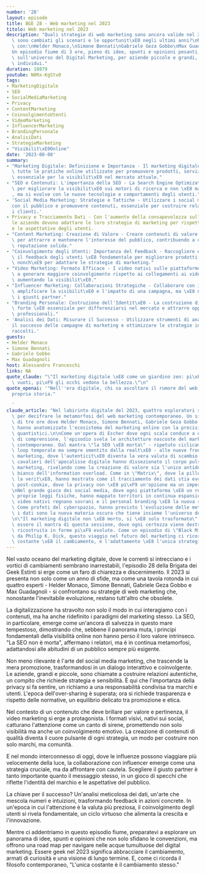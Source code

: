 ```yaml
---
number: '28'
layout: episode
title: BGE 28 - Web marketing nel 2023
titolo: Web marketing nel 2023
description: "Quali strategie di web marketing sono ancora valide nel 2023?\nCome\
  \ sono cambiati gli scenari e le opportunit\xE0 negli ultimi anni?\nNe parliamo\
  \ con:\nHelder Monaco,\nSimone Bennati\nGabriele Geza Gobbo\nMax Guadagnoli\n\n\
  Un episodio fiume di 3 ore, pieno di idee, spunti e opinioni pesanti, a volte controverse,\
  \ sull'universo del Digital Marketing, per aziende piccole e grandi, e per singoli\
  \ individui."
duration: 10879
youtube: N0Rx-KgStv0
tags:
- MarketingDigitale
- SEO
- SocialMediaMarketing
- Privacy
- ContentMarketing
- CoinvolgimentoUtenti
- VideoMarketing
- InfluencerMarketing
- BrandingPersonale
- AnalisiDati
- StrategieMarketing
- "Visibilit\xE0Online"
date: '2023-08-08'
summary:
- "Marketing Digitale: Definizione e Importanza - Il marketing digitale comprende\
  \ tutte le pratiche online utilizzate per promuovere prodotti, servizi e brand,\
  \ essenziale per la visibilit\xE0 nel mercato attuale."
- "SEO e Contenuti: L'importanza della SEO - La Search Engine Optimization \xE8 fondamentale\
  \ per migliorare la visibilit\xE0 sui motori di ricerca e non \xE8 mai \"morta\"\
  , ma si evolve con le nuove tecnologie e comportamenti degli utenti."
- 'Social Media Marketing: Strategie e Tattiche - Utilizzare i social media per interagire
  con il pubblico e promuovere contenuti, essenziale per costruire relazioni e fidelizzare
  i clienti.'
- Privacy e Tracciamento Dati - Con l'aumento della consapevolezza sulla privacy,
  le aziende devono adattare le loro strategie di marketing per rispettare le normative
  e le aspettative degli utenti.
- "Content Marketing: Creazione di Valore - Creare contenuti di valore \xE8 cruciale\
  \ per attrarre e mantenere l'interesse del pubblico, contribuendo a costruire una\
  \ reputazione solida."
- "Coinvolgimento degli Utenti: Importanza del Feedback - Raccogliere e analizzare\
  \ il feedback degli utenti \xE8 fondamentale per migliorare prodotti e servizi,\
  \ nonch\xE9 per adattare le strategie di marketing."
- "Video Marketing: Formato Efficace - I video nativi sulle piattaforme social tendono\
  \ a generare maggiore coinvolgimento rispetto ai collegamenti ai video esterni,\
  \ aumentando la visibilit\xE0."
- "Influencer Marketing: Collaborazioni Strategiche - Collaborare con influencer pu\xF2\
  \ amplificare la visibilit\xE0 e l'impatto di una campagna, ma \xE8 necessario scegliere\
  \ i giusti partner."
- "Branding Personale: Costruzione dell'Identit\xE0 - La costruzione di un brand personale\
  \ forte \xE8 essenziale per differenziarsi nel mercato e attrarre opportunit\xE0\
  \ professionali."
- 'Analisi dei Dati: Misurare il Successo - Utilizzare strumenti di analisi per monitorare
  il successo delle campagne di marketing e ottimizzare le strategie in base ai dati
  raccolti.'
guests:
- Helder Monaco
- Simone Bennati
- Gabriele Gobbo
- Max Guadagnoli
host: Alessandro Franceschi
links: NA
quote_claude: "\"Il marketing digitale \xE8 come un giardino zen: pi\xF9 lasci spazi\
  \ vuoti, pi\xF9 gli occhi vedono la bellezza.\"\n"
quote_openai: '"Nell''era digitale, chi sa ascoltare il rumore del web, scrive la
  propria storia."

  '
claude_article: "Nel labirinto digitale del 2023, quattro esploratori si sono riuniti\
  \ per decifrare le metamorfosi del web marketing contemporaneo. Un simposio digitale\
  \ di tre ore dove Helder Monaco, Simone Bennati, Gabriele Geza Gobbo e Max Guadagnoli\
  \ hanno anatomizzato l'ecosistema del marketing online con la precisione di chirurghi\
  \ quantistici.\n\nCome un'opera di Escher dove ogni scala conduce a un nuovo piano\
  \ di comprensione, l'episodio svela le architetture nascoste del marketing digitale\
  \ contemporaneo. Dal mantra \"la SEO \xE8 morta\" - ripetuto ciclicamente come un\
  \ loop temporale ma sempre smentito dalla realt\xE0 - alle nuove frontiere dell'influencer\
  \ marketing, dove l'autenticit\xE0 diventa la vera valuta di scambio.\n\nI quattro\
  \ cavalieri dell'apocalisse digitale hanno dissezionato il corpo pulsante del content\
  \ marketing, rivelando come la creazione di valore sia l'unico antidoto al rumore\
  \ bianco dell'information overload. Come in \"Matrix\", dove la pillola rossa rappresenta\
  \ la verit\xE0, hanno mostrato come il tracciamento dei dati stia evolvendo in un'era\
  \ post-cookie, dove la privacy non \xE8 pi\xF9 un'opzione ma un imperativo categorico.\n\
  \nNel grande gioco dei social media, dove ogni piattaforma \xE8 un regno con le\
  \ proprie leggi fisiche, hanno mappato territori in continua espansione, dove i\
  \ video nativi regnano sovrani e il personal branding \xE8 la nuova religione digitale.\
  \ Come profeti del cyberspazio, hanno previsto l'evoluzione delle metriche, dove\
  \ i dati sono la nuova materia oscura che tiene insieme l'universo del marketing.\n\
  \n\"Il marketing digitale non \xE8 morto, si \xE8 solo trasformato\" - potrebbe\
  \ essere il mantra di questa sessione, dove ogni certezza viene destrutturata e\
  \ ricostruita in forme pi\xF9 evolute. Come un episodio di \"Black Mirror\" scritto\
  \ da Philip K. Dick, questo viaggio nel futuro del marketing ci ricorda che l'unica\
  \ costante \xE8 il cambiamento, e l'adattamento \xE8 l'unica strategia di sopravvivenza.\n"
---
```

Nel vasto oceano del marketing digitale, dove le correnti si intrecciano e i vortici di cambiamenti sembrano inarrestabili, l'episodio 28 della Brigata dei Geek Estinti si erge come un faro di chiarezza e discernimento. Il 2023 si presenta non solo come un anno di sfide, ma come una tavola rotonda in cui quattro esperti - Helder Monaco, Simone Bennati, Gabriele Geza Gobbo e Max Guadagnoli - si confrontano su strategie di web marketing che, nonostante l'inevitabile evoluzione, restano tutt'altro che obsolete.

La digitalizzazione ha stravolto non solo il modo in cui interagiamo con i contenuti, ma ha anche ridefinito i paradigmi del marketing stesso. La SEO, in particolare, emerge come un'ancora di salvezza in questo mare tempestoso, dimostrando che, sebbene il panorama muta, i principi fondamentali della visibilità online non hanno perso il loro valore intrinseco. "La SEO non è morta", affermano i relatori, ma è in continua metamorfosi, adattandosi alle abitudini di un pubblico sempre più esigente.

Non meno rilevante è l'arte del social media marketing, che trascende la mera promozione, trasformandosi in un dialogo interattivo e coinvolgente. Le aziende, grandi e piccole, sono chiamate a costruire relazioni autentiche, un compito che richiede strategia e sensibilità. È qui che l'importanza della privacy si fa sentire, un richiamo a una responsabilità condivisa tra marchi e utenti. L'epoca dell'over-sharing è superata; ora si richiede trasparenza e rispetto delle normative, un equilibrio delicato tra promozione e etica.

Nel contesto di un contenuto che deve brillare per valore e pertinenza, il video marketing si erge a protagonista. I formati visivi, nativi sui social, catturano l'attenzione come un canto di sirene, promettendo non solo visibilità ma anche un coinvolgimento emotivo. La creazione di contenuti di qualità diventa il cuore pulsante di ogni strategia, un modo per costruire non solo marchi, ma comunità.

E nel mondo interconnesso di oggi, dove le influenze possono viaggiare più velocemente della luce, la collaborazione con influencer emerge come una strategia cruciale, ma da affrontare con cautela. Scegliere il giusto partner è tanto importante quanto il messaggio stesso, in un gioco di specchi che riflette l'identità del marchio e le aspettative del pubblico.

La chiave per il successo? Un'analisi meticolosa dei dati, un'arte che mescola numeri e intuizioni, trasformando feedback in azioni concrete. In un'epoca in cui l'attenzione è la valuta più preziosa, il coinvolgimento degli utenti si rivela fondamentale, un ciclo virtuoso che alimenta la crescita e l'innovazione.

Mentre ci addentriamo in questo episodio fiume, preparatevi a esplorare un panorama di idee, spunti e opinioni che non solo sfidano le convenzioni, ma offrono una road map per navigare nelle acque tumultuose del digital marketing. Essere geek nel 2023 significa abbracciare il cambiamento, armati di curiosità e una visione di lungo termine. E, come ci ricorda il filosofo contemporaneo, "L'unica costante è il cambiamento stesso."
